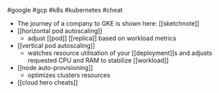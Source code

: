 #google #gcp #k8s #kubernetes #cheat 

-  The journey of a company to GKE is shown here: [[sketchnote]]
- [[horizontal pod autoscaling]] 
	- adjust [[pod]] [[replica]] based on workload metrics
- [[vertical pod autoscaling]]
	- watches resource utilisation of your [[deployment]]s and adjusts requested CPU and RAM to stabilize [[workload]]
- [[node auto-provisioning]]
	- optimizes clusters resources
- [[cloud hero cheats]]